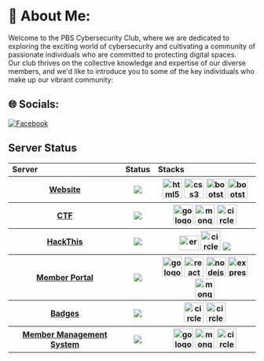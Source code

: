 # 💫 About Me:
Welcome to the PBS Cybersecurity Club, where we are dedicated to exploring the exciting world of cybersecurity and cultivating a community of passionate individuals who are committed to protecting digital spaces. <br>Our club thrives on the collective knowledge and expertise of our diverse members, and we'd like to introduce you to some of the key individuals who make up our vibrant community:



## 🌐 Socials:
[![Facebook](https://img.shields.io/badge/Facebook-%231877F2.svg?logo=Facebook&logoColor=white)](https://facebook.com/pbscybsec)

## Server Status
<table>
<tr>
<td> <b>Server</b> </td>
<td> <b>Status</b> </td>
<td> <b>Stacks</b> </td>
</tr>
<tr>
<th> <a href="https://pbscybsec.github.io">Website</a> </th>
<th> <img src="https://github.com/pbscybsec/pbscybsec.github.io/actions/workflows/pages/pages-build-deployment/badge.svg"> </th>
<th>  
<img src="https://cdn.jsdelivr.net/gh/devicons/devicon/icons/html5/html5-original.svg" height="40" alt="html5 logo"  />
<img src="https://cdn.jsdelivr.net/gh/devicons/devicon/icons/css3/css3-original.svg" height="40" alt="css3 logo"  />
<img src="https://cdn.jsdelivr.net/gh/devicons/devicon/icons/bootstrap/bootstrap-original.svg" height="40" alt="bootstrap logo"  />
 <img src="https://cdn.jsdelivr.net/gh/devicons/devicon/icons/javascript/javascript-original.svg" height="40" alt="bootstrap logo"  />
</th>
</tr>
<tr>
<th> <a href="https://pbscybsec.github.io/play_ctf.html">CTF</a> </th>
<th> <img src="https://circleci.com/gh/circleci/circleci-docs.svg?style=svg"> </th>
<th> <img src="https://cdn.jsdelivr.net/gh/devicons/devicon/icons/go/go-original.svg" height="40" alt="go logo"  />
<img src="https://cdn.jsdelivr.net/gh/devicons/devicon/icons/mongodb/mongodb-original.svg" height="40" alt="mongodb logo"  />
<img src="https://cdn.jsdelivr.net/gh/devicons/devicon/icons/circleci/circleci-plain.svg" height="40" alt="circleci logo"  />
</th>
</tr>
<tr>
<th> <a href="https://www.hackerrank.com/hackthis-1">HackThis</a> </th>
<th> <img src="https://circleci.com/gh/circleci/circleci-docs.svg?style=svg"> </th>
<th> 
<img src="https://raw.githubusercontent.com/rahuldkjain/github-profile-readme-generator/master/src/images/icons/Social/hackerrank.svg" alt="er" height="30" width="40" />
<img src="https://cdn.jsdelivr.net/gh/devicons/devicon/icons/ruby/ruby-original.svg" height="40" alt="circleci logo"  />
<img src="https://img.shields.io/badge/nginx-%23009639.svg?style=for-the-badge&logo=nginx&logoColor=white"/>
</th>
</tr>

<tr>
<th> <a href="https://pbscybsec.vercel.app">Member Portal</a> </th>
<th> <img src="https://camo.githubusercontent.com/a70de9d9c7dd091bdd930cc1ddd918556f89d949736a54c320c8d97f8a6299e6/68747470733a2f2f76657263656c62616467652e76657263656c2e6170702f6173736574732f666c61742f70617373696e672e737667"> </th>
<th>
 <img src="https://cdn.jsdelivr.net/gh/devicons/devicon/icons/go/go-original.svg" height="40" alt="go logo"  />
<img src="https://cdn.jsdelivr.net/gh/devicons/devicon/icons/react/react-original.svg" height="40" alt="react logo"  />
<img src="https://cdn.jsdelivr.net/gh/devicons/devicon/icons/nodejs/nodejs-original.svg" height="40" alt="nodejs logo"  />
<img src="https://cdn.jsdelivr.net/gh/devicons/devicon/icons/express/express-original.svg" height="40" alt="express logo"  />
 <img src="https://cdn.jsdelivr.net/gh/devicons/devicon/icons/mongodb/mongodb-original.svg" height="40" alt="mongodb logo"  />
</th>
</tr>
<tr>
<th> <a href="https://pbscybsec.github.io/Badges/">Badges</a></th>
<th> <img src="https://github.com/pbscybsec/pbscybsec.github.io/actions/workflows/pages/pages-build-deployment/badge.svg"> </th>
<th>
<img src="https://cdn.jsdelivr.net/gh/devicons/devicon/icons/ruby/ruby-original.svg" height="40" alt="circleci logo"  />
<img src="https://jekyllrb.com/img/logo-2x.png" height="40" alt="circleci logo"  />
</th>   
</tr>
<tr>
<th> <a href="#">Member Management System</a> </th>
<th> <img src="https://img.shields.io/website-up-down-green-red/http/cv.lbesson.qc.to.svg"> </th>
<th>
<img src="https://cdn.jsdelivr.net/gh/devicons/devicon/icons/go/go-original.svg" height="40" alt="go logo"  />
<img src="https://cdn.jsdelivr.net/gh/devicons/devicon/icons/mongodb/mongodb-original.svg" height="40" alt="mongodb logo"  />
<img src="https://avatars.githubusercontent.com/u/36424661?s=200&v=4" height="40" alt="circleci logo"  />
</th>
</table> 

  
  
 
   
   
 
